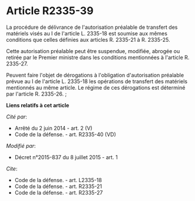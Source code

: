 # Article R2335-39

La procédure de délivrance de l'autorisation préalable de transfert des matériels visés au I de l'article L. 2335-18 est
soumise aux mêmes conditions que celles définies aux articles R. 2335-21 à R. 2335-25. 

Cette autorisation préalable peut être suspendue, modifiée, abrogée ou retirée par le Premier ministre dans les conditions
mentionnées à l'article R. 2335-27.

Peuvent faire l'objet de dérogations à l'obligation d'autorisation préalable prévue au I de l'article L. 2335-18 les
opérations de transfert des matériels mentionnés au même article. Le régime de ces dérogations est déterminé par l'article R.
2335-26.  ;

**Liens relatifs à cet article**

_Cité par_:

  - Arrêté du 2 juin 2014 - art. 2 (V)
  - Code de la défense. - art. R2335-40 (VD)

_Modifié par_:

  - Décret n°2015-837 du 8 juillet 2015 - art. 1

_Cite_:

  - Code de la défense. - art. L2335-18
  - Code de la défense. - art. R2335-21
  - Code de la défense. - art. R2335-27

